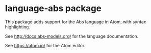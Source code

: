 # language-abs package

This package adds support for the Abs language in Atom, with syntax
highlighting.

See http://docs.abs-models.org/ for the language documentation.

See https://atom.io/ for the Atom editor.
